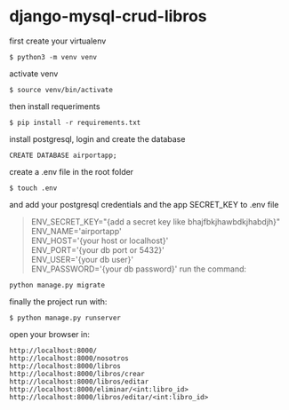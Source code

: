 # django-mysql-crud-libros

first create your virtualenv

`$ python3 -m venv venv`

activate venv

`$ source venv/bin/activate`

then install requeriments

`$ pip install -r requirements.txt`

install postgresql, login and create the database

`CREATE DATABASE airportapp;`

create a .env file in the root folder

`$ touch .env`

and add your postgresql credentials and the app SECRET_KEY to .env file

>ENV_SECRET_KEY="{add a secret key like bhajfbkjhawbdkjhabdjh}"\
ENV_NAME='airportapp'\
ENV_HOST='{your host or localhost}'\
ENV_PORT='{your db port or 5432}'\
ENV_USER='{your db user}'\
ENV_PASSWORD='{your db password}'
run the command:

`python manage.py migrate`

finally the project run with: 

`$ python manage.py runserver`

open your browser in: 

`http://localhost:8000/`\
`http://localhost:8000/nosotros`\
`http://localhost:8000/libros`\
`http://localhost:8000/libros/crear`\
`http://localhost:8000/libros/editar`\
`http://localhost:8000/eliminar/<int:libro_id>`\
`http://localhost:8000/libros/editar/<int:libro_id>`
